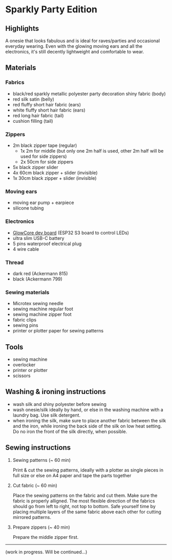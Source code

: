 # Sparkly Party Edition

## Highlights
A onesie that looks fabulous and is ideal for raves/parties and occasional everyday wearing. Even with the glowing moving ears and all the electronics, it's still decently lightweight and comfortable to wear.

## Materials
### Fabrics
- black/red sparkly metallic polyester party decoration shiny fabric (body)
- red silk satin (belly)
- red fluffy short hair fabric (ears)
- white fluffy short hair fabric (ears)
- red long hair fabric (tail)
- cushion filling (tail)

### Zippers
- 2m black zipper tape (regular)
    - 1x 2m for middle (but only one 2m half is used, other 2m half will be used for side zippers)
    - 2x 50cm for side zippers
- 5x black zipper slider
- 4x 60cm black zipper + slider (invisible)
- 1x 30cm black zipper + slider (invisible)

### Moving ears
- moving ear pump + earpiece
- silicone tubing

### Electronics
- [GlowCore dev board](https://glowcore.glowingkitty.com) (ESP32 S3 board to control LEDs)
- ultra slim USB-C battery
- 5 pins waterproof electrical plug
- 4 wire cable

### Thread
- dark red (Ackermann 815)
- black (Ackermann 799)

### Sewing materials
- Microtex sewing needle
- sewing machine regular foot
- sewing machine zipper foot
- fabric clips
- sewing pins
- printer or plotter paper for sewing patterns

## Tools
- sewing machine
- overlocker
- printer or plotter
- scissors

## Washing & ironing instructions
- wash silk and shiny polyester before sewing
- wash onesie/silk ideally by hand, or else in the washing machine with a laundry bag. Use silk detergent.
- when ironing the silk, make sure to place another fabric between the silk and the iron, while ironing the back side of the silk on low heat setting. Do no iron the front of the silk directly, when possible.

## Sewing instructions

1. Sewing patterns (~ 60 min)

    Print & cut the sewing patterns, ideally with a plotter as single pieces in full size or else on A4 paper and tape the parts together

2. Cut fabric (~ 60 min)

    Place the sewing patterns on the fabric and cut them. Make sure the fabric is properly alligned. The most flexible direction of the fabrics should go from left to right, not top to bottom. Safe yourself time by placing multiple layers of the same fabric above each other for cutting mirrored patterns.

3. Prepare zippers (~ 40 min)

    Prepare the middle zipper first.


--- 
(work in progress. Will be continued...)